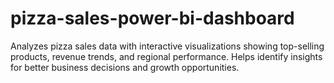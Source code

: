 # pizza-sales-power-bi-dashboard
Analyzes pizza sales data with interactive visualizations showing top-selling products, revenue trends, and regional performance. Helps identify insights for better business decisions and growth opportunities.
